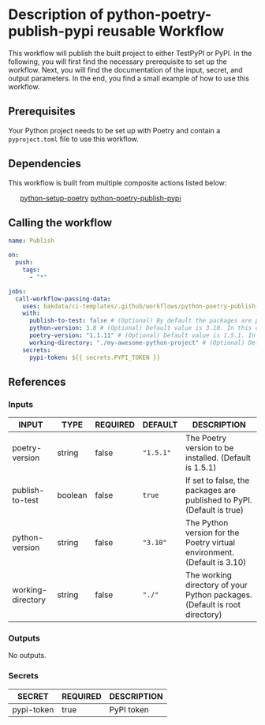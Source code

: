 <h1>Description of python-poetry-publish-pypi reusable Workflow</h1>

This workflow will publish the built project to either TestPyPI or PyPI. In
the following, you will first find the necessary prerequisite to set up the workflow. Next, you will find the
documentation of the input, secret, and output parameters. In the end, you find a small example of how to use this
workflow.

<h2>Prerequisites</h2>

Your Python project needs to be set up with Poetry and contain a <code>pyproject.toml</code> file to use this workflow.

<h2>Dependencies</h2>

This workflow is built from multiple composite actions listed below:

<ul>
<a href="https://github.com/bakdata/ci-templates/tree/main/actions/python-setup-poetry">python-setup-poetry</a>
<a href="https://github.com/bakdata/ci-templates/tree/main/actions/python-poetry-publish-pypi">python-poetry-publish-pypi</a>
</ul>

<h2>Calling the workflow</h2>

```yaml
name: Publish

on:
  push:
    tags:
      - "*"

jobs:
  call-workflow-passing-data:
    uses: bakdata/ci-templates/.github/workflows/python-poetry-publish-pypi.yaml@main
    with:
      publish-to-test: false # (Optional) By default the packages are published to TestPyPI. In this case the packages are published to PyPI
      python-version: 3.8 # (Optional) Default value is 3.10. In this case Poetry is installed with Python 3.8
      poetry-version: "1.1.11" # (Optional) Default value is 1.5.1. In this case Poetry version 1.1.11 is installed
      working-directory: "./my-awesome-python-project" # (Optional) Default value is the root directory of your repository. In this case all the files to the given path are published
    secrets:
      pypi-token: ${{ secrets.PYPI_TOKEN }}
```

<h2>References</h2>

<h3>Inputs</h3>

<!-- AUTO-DOC-INPUT:START - Do not remove or modify this section -->

|       INPUT       |  TYPE   | REQUIRED |  DEFAULT  |                                DESCRIPTION                                 |
|-------------------|---------|----------|-----------|----------------------------------------------------------------------------|
|  poetry-version   | string  |  false   | <code>"1.5.1"</code> |           The Poetry version to be installed. (Default is 1.5.1)           |
|  publish-to-test  | boolean |  false   |  <code>true</code>   |   If set to false, the packages are published to PyPI. (Default is true)   |
|  python-version   | string  |  false   | <code>"3.10"</code>  |  The Python version for the Poetry virtual environment. (Default is 3.10)  |
| working-directory | string  |  false   |  <code>"./"</code>   | The working directory of your Python packages. (Default is root directory) |

<!-- AUTO-DOC-INPUT:END -->

<h3>Outputs</h3>

<!-- AUTO-DOC-OUTPUT:START - Do not remove or modify this section -->
No outputs.
<!-- AUTO-DOC-OUTPUT:END -->

<h3>Secrets</h3>

<!-- AUTO-DOC-SECRETS:START - Do not remove or modify this section -->

|   SECRET   | REQUIRED | DESCRIPTION |
|------------|----------|-------------|
| pypi-token |   true   | PyPI token  |

<!-- AUTO-DOC-SECRETS:END -->
